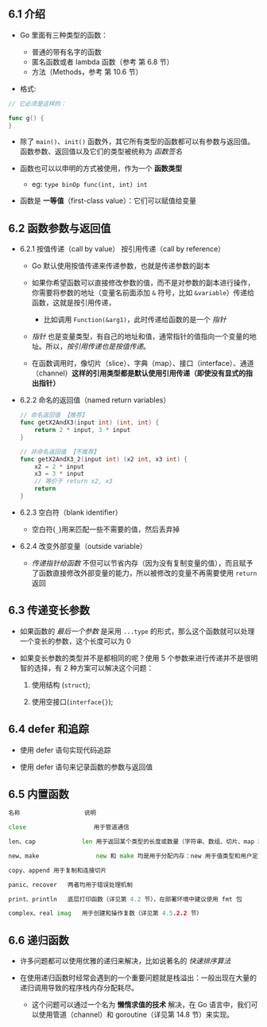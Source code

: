 ## 6.1 介绍
* Go 里面有三种类型的函数：
    * 普通的带有名字的函数
    * 匿名函数或者 lambda 函数（参考 第 6.8 节）
    * 方法（Methods，参考 第 10.6 节）

* 格式:
```go
// 它必须是这样的：

func g() {
}
```

* 除了 `main()`、`init()` 函数外，其它所有类型的函数都可以有参数与返回值。函数参数、返回值以及它们的类型被统称为 _函数签名_

* 函数也可以以申明的方式被使用，作为一个 __函数类型__
    * eg: `type binOp func(int, int) int`

* 函数是 __一等值__（first-class value）：它们可以赋值给变量


## 6.2 函数参数与返回值
* 6.2.1 按值传递（call by value） 按引用传递（call by reference）
    * Go 默认使用按值传递来传递参数，也就是传递参数的副本

    * 如果你希望函数可以直接修改参数的值，而不是对参数的副本进行操作，你需要将参数的地址（变量名前面添加 `&` 符号，比如 `&variable`）传递给函数，这就是按引用传递，
        * 比如调用 `Function(&arg1)`，此时传递给函数的是一个 _指针_
    
    * _指针_ 也是变量类型，有自己的地址和值，通常指针的值指向一个变量的地址。所以，_按引用传递也是按值传递_。

    * 在函数调用时，像切片（slice）、字典（map）、接口（interface）、通道（channel）__这样的引用类型都是默认使用引用传递（即使没有显式的指出指针）__

* 6.2.2 命名的返回值（named return variables）
    ```go
    // 命名返回值 【推荐】
    func getX2AndX3(input int) (int, int) {
        return 2 * input, 3 * input
    }

    // 非命名返回值 【不推荐】
    func getX2AndX3_2(input int) (x2 int, x3 int) {
        x2 = 2 * input
        x3 = 3 * input
        // 等价于 return x2, x3
        return
    }
    ```

* 6.2.3 空白符（blank identifier）
    * 空白符(`_`)用来匹配一些不需要的值，然后丢弃掉

* 6.2.4 改变外部变量（outside variable）
    * _传递指针给函数_ 不但可以节省内存（因为没有复制变量的值），而且赋予了函数直接修改外部变量的能力，所以被修改的变量不再需要使用 `return` 返回


## 6.3 传递变长参数
* 如果函数的 _最后一个参数_ 是采用 `...type` 的形式，那么这个函数就可以处理一个变长的参数，这个长度可以为 0

* 如果变长参数的类型并不是都相同的呢？使用 5 个参数来进行传递并不是很明智的选择，有 2 种方案可以解决这个问题：
    1. 使用结构 (`struct`);

    2. 使用空接口(`interface{}`);


## 6.4 defer 和追踪
* 使用 defer 语句实现代码追踪

* 使用 defer 语句来记录函数的参数与返回值


## 6.5 内置函数
```go
名称	                说明

close	                用于管道通信

len、cap	            len 用于返回某个类型的长度或数量（字符串、数组、切片、map 和管道）；cap 是容量的意思，用于返回某个类型的最大容量（只能用于切片和 map）

new、make	            new 和 make 均是用于分配内存：new 用于值类型和用户定义的类型，如自定义结构，make 用于内置引用类型（切片、map 和管道）。它们的用法就像是函数，但是将类型作为参数：new(type)、make(type)。new(T) 分配类型 T 的零值并返回其地址，也就是指向类型 T 的指针（详见第 10.1 节）。它也可以被用于基本类型：v := new(int)。make(T) 返回类型 T 的初始化之后的值，因此它比 new 进行更多的工作（详见第 7.2.3/4 节、第 8.1.1 节和第 14.2.1 节）new() 是一个函数，不要忘记它的括号

copy、append	用于复制和连接切片

panic、recover	两者均用于错误处理机制

print、println	底层打印函数（详见第 4.2 节），在部署环境中建议使用 fmt 包

complex、real imag	用于创建和操作复数（详见第 4.5.2.2 节）
```


## 6.6 递归函数
* 许多问题都可以使用优雅的递归来解决，比如说著名的 _快速排序算法_

* 在使用递归函数时经常会遇到的一个重要问题就是栈溢出：一般出现在大量的递归调用导致的程序栈内存分配耗尽。
    * 这个问题可以通过一个名为 __懒惰求值的技术__ 解决，在 Go 语言中，我们可以使用管道（channel）和 goroutine（详见第 14.8 节）来实现。

